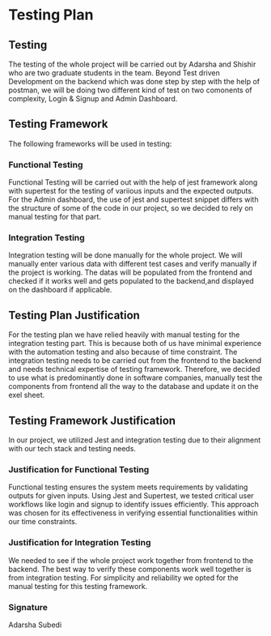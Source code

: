 # Testing Plan

## Testing
The testing of the whole project will be carried out by Adarsha and Shishir who are two graduate students in the team. Beyond Test driven Development on the backend which was done step by step with the help of postman, we will be doing two different kind of test on two comonents of complexity, Login & Signup and Admin Dashboard.

## Testing Framework
The following frameworks will be used in testing:

### Functional Testing
Functional Testing will be carried out with the help of jest framework along with supertest for the testing of variious inputs and the expected outputs. For the Admin dashboard, the use of jest and supertest snippet differs with the structure of some of the code in our project, so we decided to rely on manual testing for that part.

### Integration Testing
Integration testing will be done manually for the whole project. We will manually enter various data with different test cases and verify manually if the project is working. The datas will be populated from the frontend and checked if it works well and gets populated to the backend,and displayed on the dashboard if applicable.

## Testing Plan Justification
For the testing plan we have relied heavily with manual testing for the integration testing part. This is because both of us have minimal experience with the automation testing and also because of time constraint. The integration testing needs to be carried out from the frontend to the backend and needs technical expertise of testing framework. Therefore, we decided to use what is predominantly done in software companies, manually test the components from frontend all the way to the database and update it on the exel sheet.

## Testing Framework Justification
In our project, we utilized Jest and integration testing due to their alignment with our tech stack and testing needs.

### Justification for Functional Testing
Functional testing ensures the system meets requirements by validating outputs for given inputs. Using Jest and Supertest, we tested critical user workflows like login and signup to identify issues efficiently. This approach was chosen for its effectiveness in verifying essential functionalities within our time constraints.

### Justification for Integration Testing
We needed to see if the whole project work together from frontend to the backend. The best way to verify these components work well together is from integration testing. For simplicity and reliability we opted for the manual testing for this testing framework.

### Signature
Adarsha Subedi
